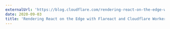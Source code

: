 ```yaml
---
externalUrl: 'https://blog.cloudflare.com/rendering-react-on-the-edge-with-flareact-and-cloudflare-workers/'
date: 2020-09-03
title: 'Rendering React on the Edge with Flareact and Cloudflare Workers'
---
```

